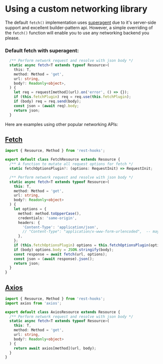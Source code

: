 # Using a custom networking library

The default `fetch()` implementation uses [superagent]() due to it's server-side support
and excellent builder-pattern api. However, a simple overriding of the `fetch()` function
will enable you to use any networking backend you please.

### Default fetch with superagent:

```typescript
  /** Perform network request and resolve with json body */
  static async fetch<T extends typeof Resource>(
    this: T,
    method: Method = 'get',
    url: string,
    body?: Readonly<object>,
  ) {
    let req = request[method](url).on('error', () => {});
    if (this.fetchPlugin) req = req.use(this.fetchPlugin);
    if (body) req = req.send(body);
    const json = (await req).body;
    return json;
  }
```

Here are examples using other popular networking APIs:

## [Fetch](https://developer.mozilla.org/en-US/docs/Web/API/Fetch_API)

```typescript
import { Resource, Method } from 'rest-hooks';

export default class FetchResource extends Resource {
  /** A function to mutate all request options for fetch */
  static fetchOptionsPlugin?: (options: RequestInit) => RequestInit;

  /** Perform network request and resolve with json body */
  static async fetch<T extends typeof Resource>(
    this: T,
    method: Method = 'get',
    url: string,
    body?: Readonly<object>
  ) {
    let options = {
      method: method.toUpperCase(),
      credentials: 'same-origin',
      headers: {
        'Content-Type': 'application/json',
        // "Content-Type": "application/x-www-form-urlencoded",  -- maybe use this if typeof body is FormData ?
      },
    };
    if (this.fetchOptionsPlugin) options = this.fetchOptionsPlugin(options);
    if (body) options.body = JSON.stringify(body);
    const response = await fetch(url, options);
    const json = (await response).json();
    return json;
  }
}
```

## [Axios](https://github.com/axios/axios)

```typescript
import { Resource, Method } from 'rest-hooks';
import axios from 'axios';

export default class AxiosResource extends Resource {
  /** Perform network request and resolve with json body */
  static async fetch<T extends typeof Resource>(
    this: T,
    method: Method = 'get',
    url: string,
    body?: Readonly<object>
  ) {
    return await axios[method](url, body);
  }
}
```
